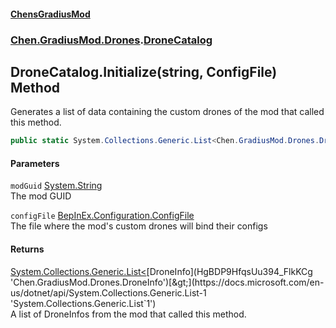 #### [ChensGradiusMod](index 'index')
### [Chen.GradiusMod.Drones](Y_iPobZkdIiJ9feSuBjDaQ 'Chen.GradiusMod.Drones').[DroneCatalog](qPWMsXW14ySl71rXQaL2KQ 'Chen.GradiusMod.Drones.DroneCatalog')
## DroneCatalog.Initialize(string, ConfigFile) Method
Generates a list of data containing the custom drones of the mod that called this method.  
```csharp
public static System.Collections.Generic.List<Chen.GradiusMod.Drones.DroneInfo> Initialize(string modGuid, BepInEx.Configuration.ConfigFile configFile);
```
#### Parameters
<a name='Chen_GradiusMod_Drones_DroneCatalog_Initialize(string_BepInEx_Configuration_ConfigFile)_modGuid'></a>
`modGuid` [System.String](https://docs.microsoft.com/en-us/dotnet/api/System.String 'System.String')  
The mod GUID
  
<a name='Chen_GradiusMod_Drones_DroneCatalog_Initialize(string_BepInEx_Configuration_ConfigFile)_configFile'></a>
`configFile` [BepInEx.Configuration.ConfigFile](https://docs.microsoft.com/en-us/dotnet/api/BepInEx.Configuration.ConfigFile 'BepInEx.Configuration.ConfigFile')  
The file where the mod's custom drones will bind their configs
  
#### Returns
[System.Collections.Generic.List&lt;](https://docs.microsoft.com/en-us/dotnet/api/System.Collections.Generic.List-1 'System.Collections.Generic.List`1')[DroneInfo](HgBDP9HfqsUu394_FlkKCg 'Chen.GradiusMod.Drones.DroneInfo')[&gt;](https://docs.microsoft.com/en-us/dotnet/api/System.Collections.Generic.List-1 'System.Collections.Generic.List`1')  
A list of DroneInfos from the mod that called this method.
